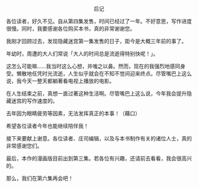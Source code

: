 <p align="center">后记</p>

各位读者，好久不见。自从第四集发售，时间已经过了一年。不好意思，写作进度很慢。同时，我要感谢各位购买本书，真的非常谢谢您。

我刚才回顾过去，发现隐藏迷宫第一集发售的日子，距今是大概三年前的事了。

年幼时，周遭的大人们常说「大人的时间总是流逝得特别快呢！」。

这怎么可能嘛……我当时这么心想，并嗤之以鼻。然而，现在的我强烈地感同身受。懒散地任凭时光流逝，人生似乎就会在不知不觉间迎来终点。尽管嘴巴上这么说，我今天一整天都躺著看电视上播放的电影。

在人生结束之前，真想一直过著这种生活啊。尽管嘴巴上这么说，今年我会提升隐藏迷宫的写作速度的。

去年因为眼睛疲劳等因素，无法发挥真正的本事！（藉口）

希望各位读者今年也能继续陪伴我！

接下来要献上谢意。各位读者、庄司编辑，以及与本书制作有关的诸位人士，真的非常感谢您们。

最后，本作的漫画版目前出到第三集。若各位有兴趣，还请前去看看，我会很高兴的。

那么，我们在第六集再会吧！

